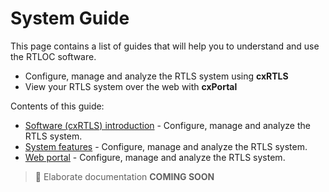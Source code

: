 # System Guide
This page contains a list of guides that will help you to understand and use the RTLOC software.
* Configure, manage and analyze the RTLS system using **cxRTLS**
* View your RTLS system over the web with **cxPortal**

Contents of this guide:

* [Software (cxRTLS) introduction](cxRTLS.html) - Configure, manage and analyze the RTLS system.
* [System features](cxRTLS.html) - Configure, manage and analyze the RTLS system.
* [Web portal](web.html) - Configure, manage and analyze the RTLS system.


> :hammer: Elaborate documentation **COMING SOON**